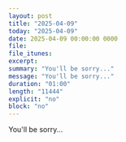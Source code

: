 ```yaml
---
layout: post
title: "2025-04-09"
today: "2025-04-09"
date: 2025-04-09 00:00:00 0000
file:
file_itunes:
excerpt:
summary: "You'll be sorry..."
message: "You'll be sorry..."
duration: "01:00"
length: "11444"
explicit: "no"
block: "no"
---
```

You'll be sorry...

